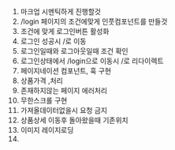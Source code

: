 1. 마크업 시멘틱하게 진행할것
2. /login 페이지의 조건에맞게 인풋컴포넌트를 만들것
3. 조건에 맞게 로그인버튼 활성화
4. 로그인 성공시 /로 이동
5. 로그인일때와 로그아웃일때 조건 확인
6. 로그인상태에서 /login으로 이동시 /로 리다이렉트
7. 페이지네이션 컴포넌트, 훅 구현
8. 상품가격 ,처리
9. 존재하지않는 페이지 에러처리
10. 무한스크롤 구현
11. 가져올데이터없을시 요청 금지
12. 상품상세 이동후 돌아왔을때 기존위치
13. 이미지 레이지로딩
14. 

